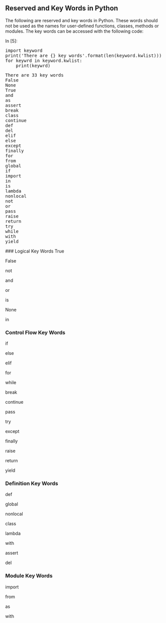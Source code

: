 
## Reserved and Key Words in Python
The following are reserved and key words in Python. These words should not be used as the names for user-defined functions, classes, methods or modules. The key words can be accessed with the following code:
<div class="cell border-box-sizing code_cell rendered">
<div class="input">
<div class="prompt input_prompt">In&nbsp;[5]:</div>
<div class="inner_cell">
    <div class="input_area">
<div class=" highlight hl-ipython3"><pre><span></span><span class="kn">import</span> <span class="nn">keyword</span>
<span class="nb">print</span><span class="p">(</span><span class="s1">&#39;There are </span><span class="si">{}</span><span class="s1"> key words&#39;</span><span class="o">.</span><span class="n">format</span><span class="p">(</span><span class="nb">len</span><span class="p">(</span><span class="n">keyword</span><span class="o">.</span><span class="n">kwlist</span><span class="p">)))</span>
<span class="k">for</span> <span class="n">keywrd</span> <span class="ow">in</span> <span class="n">keyword</span><span class="o">.</span><span class="n">kwlist</span><span class="p">:</span>
    <span class="nb">print</span><span class="p">(</span><span class="n">keywrd</span><span class="p">)</span>
</pre></div>

</div>
</div>
</div>

<div class="output_wrapper">
<div class="output">


<div class="output_area">

<div class="prompt"></div>


<div class="output_subarea output_stream output_stdout output_text">
<pre>There are 33 key words
False
None
True
and
as
assert
break
class
continue
def
del
elif
else
except
finally
for
from
global
if
import
in
is
lambda
nonlocal
not
or
pass
raise
return
try
while
with
yield
</pre>
</div>
</div>

</div>
</div>

</div>
### Logical Key Words
True

False

not

and

or

is

None

in
### Control Flow Key Words
if

else

elif

for

while

break

continue

pass

try

except

finally

raise

return

yield
### Definition Key Words
def

global

nonlocal

class

lambda

with

assert

del
### Module Key Words
import

from

as

with
 

